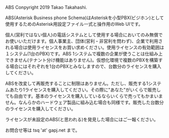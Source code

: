ABS Conpyright 2019 Takao Takahashi.

ABS(Asterisk Business phone Schema)はAsteriskを小型PBX(ビジホン)として使用するためのAsterisk用設定ファイル一式と操作用のWeb UIです。

個人(営利ではない個人)の電話システムとして使用する場合においてのみ無償でお使いいただけます。個人事業主、団体(営利・非営利を問わず)、企業で利用される場合は使用ライセンスをお買い求めください。使用ライセンスの有効範囲は１システム(1台のPBX)です。ABS 1システムで複数の企業が使うことは仕組み上できません(テナント分け機能はありません)。仮想化環境で複数のPBXを構築する場合にはそれぞれを1台のPBXとみなしますので、台数分のライセンスを購入してください。

ABSを改変して再販売することに制限はありません。ただし、販売する1システムあたり1ライセンスを購入してください。その際に"あなた"がいくらで販売しても自由です。基本のライセンスを購入しているならいくらで売ってもかまいません。なんらかのハードウェア製品に組み込む場合も同様です。販売した台数分のライセンスを購入してください。

ライセンスが未設定のABS(と思われる)を発見した場合にはご一報ください。

お問合せ等は tsq 'at' gapj.net まで。

